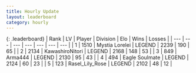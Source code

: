 ```yaml
---
title: Hourly Update
layout: leaderboard
category: hourly
---
```


{: .leaderboard}
| Rank | LV | Player | Division | Elo | Wins | Losses |
| --- | --- | --- | --- | --- | --- | --- |
| <span data-change="0">1</span> | 1510 | <span title="ID: 315148">Mystia Lorelei</span> | LEGEND | <span data-change="0">2239</span> | <span data-change="0">190</span> | <span data-change="0">65</span> |
| <span data-change="0">2</span> | 2134 | <span title="ID: 164871">KawashiroNitori</span> | LEGEND | <span data-change="0">2168</span> | <span data-change="0">148</span> | <span data-change="0">53</span> |
| <span data-change="0">3</span> | 849 | <span title="ID: 1034">Arma444</span> | LEGEND | <span data-change="0">2130</span> | <span data-change="0">95</span> | <span data-change="0">43</span> |
| <span data-change="0">4</span> | 494 | <span title="ID: 512212">Eagle Soulmate</span> | LEGEND | <span data-change="0">2124</span> | <span data-change="0">60</span> | <span data-change="0">23</span> |
| <span data-change="0">5</span> | 123 | <span title="ID: 400903">Rasel_Lily_Rose</span> | LEGEND | <span data-change="0">2102</span> | <span data-change="0">48</span> | <span data-change="0">12</span> |